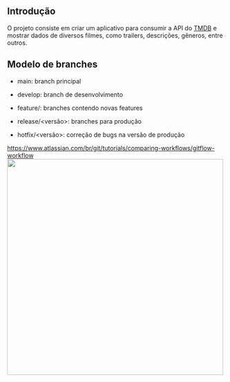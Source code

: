 ## Introdução

 O projeto consiste em criar um aplicativo para consumir a API do [TMDB](https://developer.themoviedb.org/reference/intro/getting-started) e mostrar dados de diversos filmes, como trailers, descrições, gêneros, entre outros.

## Modelo de branches

- main: branch principal
- develop: branch de desenvolvimento

- feature/<nome>: branches contendo novas features
- release/<versão>: branches para produção
- hotfix/<versão>: correção de bugs na versão de produção

https://www.atlassian.com/br/git/tutorials/comparing-workflows/gitflow-workflow
<img src="https://miro.medium.com/v2/resize:fit:4800/format:webp/1*8-zDz1s5Atux_yNW_mXmfg@2x.png" style="width:500px">
